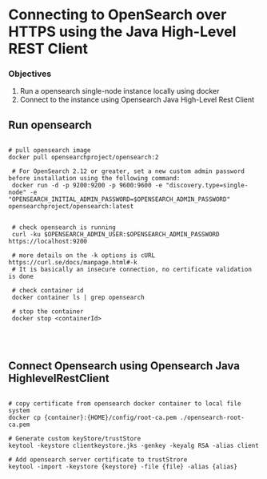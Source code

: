 # Connecting to OpenSearch over HTTPS using the Java High-Level REST Client


### Objectives

1. Run a opensearch single-node instance locally using docker
2. Connect to the instance using Opensearch Java High-Level Rest Client



## Run opensearch


```

# pull opensearch image
docker pull opensearchproject/opensearch:2
 
 # For OpenSearch 2.12 or greater, set a new custom admin password before installation using the following command:
 docker run -d -p 9200:9200 -p 9600:9600 -e "discovery.type=single-node" -e "OPENSEARCH_INITIAL_ADMIN_PASSWORD=$OPENSEARCH_ADMIN_PASSWORD" opensearchproject/opensearch:latest
 
 
 # check opensearch is running
 curl -ku $OPENSEARCH_ADMIN_USER:$OPENSEARCH_ADMIN_PASSWORD https://localhost:9200
 
 # more details on the -k options is cURL https://curl.se/docs/manpage.html#-k
 # It is basically an insecure connection, no certificate validation is done
  
 # check container id
 docker container ls | grep opensearch
 
 # stop the container
 docker stop <containerId>
 
```

<br>

## Connect Opensearch using Opensearch Java HighlevelRestClient

```

# copy certificate from opensearch docker container to local file system
docker cp {container}:{HOME}/config/root-ca.pem ./opensearch-root-ca.pem

# Generate custom keyStore/trustStore
keytool -keystore clientkeystore.jks -genkey -keyalg RSA -alias client

# Add opensearch server certificate to trustStrore
keytool -import -keystore {keystore} -file {file} -alias {alias}


```

